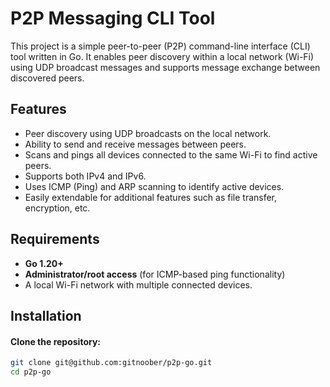 # P2P Messaging CLI Tool

This project is a simple peer-to-peer (P2P) command-line interface (CLI) tool written in Go. It enables peer discovery within a local network (Wi-Fi) using UDP broadcast messages and supports message exchange between discovered peers.

## Features

- Peer discovery using UDP broadcasts on the local network.
- Ability to send and receive messages between peers.
- Scans and pings all devices connected to the same Wi-Fi to find active peers.
- Supports both IPv4 and IPv6.
- Uses ICMP (Ping) and ARP scanning to identify active devices.
- Easily extendable for additional features such as file transfer, encryption, etc.

## Requirements

- **Go 1.20+**
- **Administrator/root access** (for ICMP-based ping functionality)
- A local Wi-Fi network with multiple connected devices.

## Installation

#### Clone the repository:

```bash
git clone git@github.com:gitnoober/p2p-go.git
cd p2p-go
```

